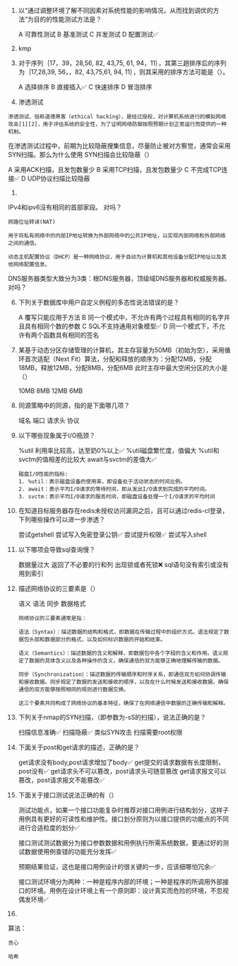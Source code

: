 1. 以“通过调整环境了解不同因素对系统性能的影响情况，从而找到调优的方法”为目的的性能测试方法是？
   
    A 可靠性测试
    B 基准测试
    C 并发测试
    D 配置测试✅

2. kmp



3. 对于序列｛17，39，28,56, 82, 43,75, 61, 94，11｝，其第三趟排序后的序列为｛17,28,39, 56，，82, 43,75,61, 94, 11｝，则其采用的排序方法可能是（）。

    A 选择排序
    B 直接插入✅
    C 快速排序
    D 冒泡排序

4. 渗透测试

`渗透测试，俗称道德黑客（ethical hacking），是经过授权，对计算机系统进行的模拟网络攻击[1][2]，用于评估系统的安全性，为了证明网络防御按照预期计划正常运行而提供的一种机制。`

在渗透测试过程中，前期为比较隐蔽搜集信息，尽量防止被对方察觉，通常会采用SYN扫描。那么为什么使用 SYN扫描会比较隐蔽（）

A 采用ACK扫描，且发包数量少
B 采用TCP扫描，且发包数量少
C 不完成TCP连接✅
D UDP协议扫描比较隐蔽

1. 

IPv4和ipv6沒有相同的首部家段。 对吗？


`网路位址转译(NAT) `

`用于将私有网络中的内部IP地址转换为外部网络中的公共IP地址，以实现内部网络和外部网络之间的通信。`

`动态主机配置协议（DHCP）是一种网络协议，用于自动为计算机和其他设备分配IP地址以及其他网络配置信息。`



DNS服务器类型大致分为3类：根DNS服务器，顶级域DNS服务器和权威服务器。对吗？


6. 下列关于数据库中用户自定义例程的多态性说法错误的是？

    A 覆写只能应用于方法
    B 同一个模式中，不允许有两个过程具有相同的名字并且具有相同个数的参数
    C SQL不支持通用对象模型✅
    D 同一个模式下，不允许有两个函数具有相同的签名

7. 某基于动态分区存储管理的计算机，其主存容量为50MB（初始为空），采用循环首次适配（Next Fit）算法，分配和释放的顺序为：分配12MB，分配18MB，释放12MB，分配8MB，分配6MB 此时主存中最大空闲分区的大小是（）
   
    10MB
    8MB
    12MB
    6MB

8. 同源策略中的同源，指的是下面哪几项？
    
    域名
    端口
    请求头
    协议


9. 以下哪些现象属于I/O瓶颈？
    
    %util 利用率比较高，达至奶0%以上✅
    %util磁盘繁忙度，值偏大
    %util和svctm的值相差的比较大
    await与svctm的差值大✅


    ```
    磁盘I/O性能的指标:
    1. %util：表示磁盘设备的使用率，即设备处于活动状态的时间比例。
    2. await：表示平均I/O请求的等待时间，即从发出I/O请求到完成的平均时间。
    3. svctm：表示平均I/O请求的服务时间，即磁盘设备处理一个I/O请求的平均时间
    ```

10. 在知道目标服务器存在redis未授权访问漏洞之后，且可以通过redis-cl登录，下列哪些操作可以进一步渗透？

    尝试getshell
    尝试写入免密登录公钥✅
    尝试提升权限✅
    尝试写入shell

11. 以下哪项会导致sql查询慢？
    
    数据量过大
    返回了不必要的行和列
    出现锁或者死锁❌
    sql语句没有索引或没有用到索引

12. 描述网络协议的三要素是（）
    
    语义
    语法
    同步
    数据格式

    ```
    网络协议的三要素通常是指：

    语法（Syntax）：描述数据的结构和格式，即数据在传输过程中的组织方式。语法规定了数据包头部和数据部分的格式，以及如何标识数据的开始和结束。

    语义（Semantics）：描述数据的含义和解释，即数据包中各个字段的含义和作用。语义规定了数据的具体含义以及各种操作的含义，确保通信的双方能够正确地理解传输的数据。

    同步（Synchronization）：描述数据的传输顺序和时序关系，即通信双方如何协调传输和接收数据。同步规定了数据的发送和接收的顺序，以及在什么时候发送和接收数据，确保通信的双方能够按照相同的规则进行数据交换。

    这三个要素共同构成了网络协议的基本特征，确保了在网络通信中数据的正确传输和解释。
    ```

13. 下列关于nmap的SYN扫描，（即参数为-sS的扫描），说法正确的是？
    
    扫描信息准确✅
    扫描隐蔽✅
    类似SYN攻击
    扫描需要root权限

12. 下面关于post和get请求的描述，正确的是？

    get请求没有body,post请求增加了body✅
    get提交的请求数据有长度限制，post没有✅
    get请求头不可以篡改，post请求头可随意篡改
    get请求报文可以篡改，post请求报文不能篡改✅

13. 下面关于接口测试说法正确的有（）
    
    测试功能点，如果一个接口功能复杂时推荐对接口用例进行结构划分，这样子用例具有更好的可读性和维护性。接口划分原则为以接口提供的功能点的不同进行合适粒度的划分✅

    接口测试测试数据分为接口参数数据和用例执行所需系统数据，要通过好的测试数据使用例查错的功能充分发挥✅

    预期结果验证，这也是接口用例设计的很关键的一步，应该细哪怕冗余✅

    接口测试环境分为两种：一种是程序内部的环境；一种是程序的所调用外部接口的环境。用例在设计环境上有一个原则即：设计真实而危险的环境，不忽视偶发环境✅
14. 
算法：

    贪心

    哈希